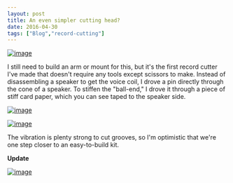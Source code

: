 ```yaml
---
layout: post
title: An even simpler cutting head?
date: 2016-04-30
tags: ["Blog","record-cutting"]
---
```


[![image](http://unterbahn.com/wp-content/uploads/2016/04/wp-1462043553924.jpg "wp-1462043553924")](wp-1462043553924.jpg)

I still need to build an arm or mount for this, but it's the first record cutter I've made that doesn't require any tools except scissors to make. Instead of disassembling a speaker to get the voice coil, I drove a pin directly through the cone of a speaker. To stiffen the "ball-end," I drove it through a piece of stiff card paper, which you can see taped to the speaker side.

[![image](http://unterbahn.com/wp-content/uploads/2016/04/wp-1462043535761.jpg "wp-1462043535761")](wp-1462043535761.jpg)

[![image](http://unterbahn.com/wp-content/uploads/2016/04/wp-1462043540572.jpg "wp-1462043540572")](wp-1462043540572.jpg)

The vibration is plenty strong to cut grooves, so I'm optimistic that we're one step closer to an easy-to-build kit.

**Update**

[![image](http://unterbahn.com/wp-content/uploads/2016/04/wp-1462045193735.jpg "wp-1462045193735")](wp-1462045193735.jpg)